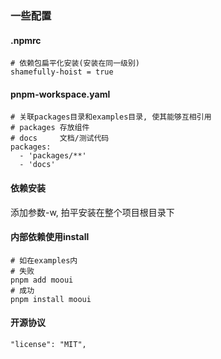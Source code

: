 ### 一些配置
#### .npmrc
```
# 依赖包扁平化安装(安装在同一级别)
shamefully-hoist = true
```

#### pnpm-workspace.yaml
```
# 关联packages目录和examples目录, 使其能够互相引用
# packages 存放组件
# docs     文档/测试代码
packages:
  - 'packages/**'
  - 'docs'
```

#### 依赖安装
添加参数-w, 拍平安装在整个项目根目录下

#### 内部依赖使用install
```
# 如在examples内
# 失败
pnpm add mooui
# 成功
pnpm install mooui
```

#### 开源协议 
```
"license": "MIT",
```
